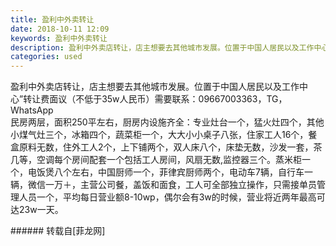 ```yaml
---
title: 盈利中外卖转让
date: 2018-10-11 12:09
keywords: 盈利中外卖转让
description: 盈利中外卖店转让，店主想要去其他城市发展。位置于中国人居民以及工作中心”转让费面议（不低于35w人民币）需要联系：‭09667003363‬，TG，WhatsApp民房两层，面积250平左右，厨房内设施齐全：专业灶台一个，猛火灶四个，其他小煤气灶三个，冰箱四个，蔬菜柜一个，大大小小桌子八张，住家工人16个，餐盒原料无数，住外工人2个，上下铺两个，双人床八个，床垫无数，沙发一套，茶几等，空调每个房间配套一个包括工人房间，风扇无数,监控器三个。蒸米柜一个，电饭煲八个左右，中国厨师一个，菲律宾厨师两个，电动车7辆，自行车一辆，微信一万＋，主营公司餐，盖饭和面食，工人可全部独立操作，只需接单员管理人员一个，平均每日营业额8-10wp，偶尔会有3w的时候，营业将近两年最高可达23w一天。
categories: used
---
```

<td class="t_f" id="postmessage_1996886">

盈利中外卖店转让，店主想要去其他城市发展。位置于中国人居民以及工作中心”转让费面议（不低于35w人民币）需要联系：‭09667003363‬，TG，WhatsApp<br/>
民房两层，面积250平左右，厨房内设施齐全：专业灶台一个，猛火灶四个，其他小煤气灶三个，冰箱四个，蔬菜柜一个，大大小小桌子八张，住家工人16个，餐盒原料无数，住外工人2个，上下铺两个，双人床八个，床垫无数，沙发一套，茶几等，空调每个房间配套一个包括工人房间，风扇无数,监控器三个。蒸米柜一个，电饭煲八个左右，中国厨师一个，菲律宾厨师两个，电动车7辆，自行车一辆，微信一万＋，主营公司餐，盖饭和面食，工人可全部独立操作，只需接单员管理人员一个，平均每日营业额8-10wp，偶尔会有3w的时候，营业将近两年最高可达23w一天。<br/>
</td>
###### 转载自[菲龙网]
